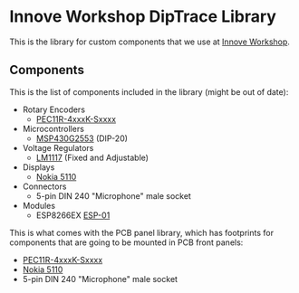 # Innove Workshop DipTrace Library

This is the library for custom components that we use at [Innove Workshop](http://innoveworkshop.com/).


## Components

This is the list of components included in the library (might be out of date):

  - Rotary Encoders
    - [PEC11R-4xxxK-Sxxxx](http://www.bourns.com/docs/Product-Datasheets/pec11R.pdf)
  - Microcontrollers
    - [MSP430G2553](http://www.ti.com/lit/ds/symlink/msp430g2253.pdf) (DIP-20)
  - Voltage Regulators
    - [LM1117](http://www.ti.com/lit/ds/symlink/lm1117.pdf) (Fixed and Adjustable)
  - Displays
    - [Nokia 5110](https://www.sparkfun.com/products/10168)
  - Connectors
    - 5-pin DIN 240 "Microphone" male socket
  - Modules
    - ESP8266EX [ESP-01](https://www.sparkfun.com/products/13678)

This is what comes with the PCB panel library, which has footprints for components that are going to be mounted in PCB front panels:

  - [PEC11R-4xxxK-Sxxxx](http://www.bourns.com/docs/Product-Datasheets/pec11R.pdf)
  - [Nokia 5110](https://www.sparkfun.com/products/10168)
  - 5-pin DIN 240 "Microphone" male socket
